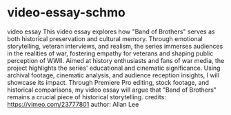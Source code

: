 # video-essay-schmo
 video essay 
 This video essay explores how "Band of Brothers" serves as both historical preservation and cultural memory. Through emotional storytelling, veteran interviews, and realism, the series immerses audiences in the realities of war, fostering empathy for veterans and shaping public perception of WWII. Aimed at history enthusiasts and fans of war media, the project highlights the series' educational and cinematic significance. Using archival footage, cinematic analysis, and audience reception insights, I will showcase its impact. Through Premiere Pro editing, stock footage, and historical comparisons, my video essay will argue that "Band of Brothers" remains a crucial piece of historical storytelling.
 credits: 
https://vimeo.com/23777801 author: Allan Lee
